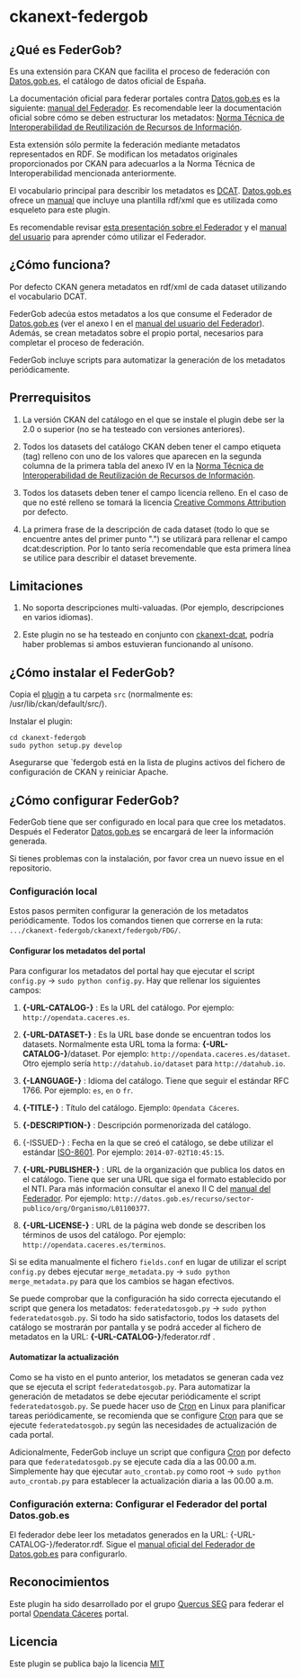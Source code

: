 ckanext-federgob
========================


## ¿Qué es FederGob?

Es una extensión para CKAN que facilita el proceso de federación con [Datos.gob.es](http://www.datos.gob.es/), el catálogo de datos oficial de España.

La documentación oficial para federar portales contra [Datos.gob.es](http://www.datos.gob.es/) es la siguiente: [manual del Federador](http://www.datos.gob.es/content/manual-de-uso-de-herramienta-federador). Es recomendable leer la documentación oficial sobre cómo se deben estructurar los metadatos: [Norma Técnica de Interoperabilidad de Reutilización de Recursos de Información](https://www.boe.es/buscar/doc.php?id=BOE-A-2013-2380).

Esta extensión sólo permite la federación mediante metadatos representados en RDF. Se modifican los metadatos originales proporcionados por CKAN para adecuarlos a la Norma Técnica de Interoperabilidad mencionada anteriormente.

El vocabulario principal para describir los metadatos es [DCAT](http://www.w3.org/TR/vocab-dcat/). [Datos.gob.es](http://www.datos.gob.es/) ofrece un [manual](http://datos.gob.es/sites/default/files/federador_-_manual_de_usuario.pdf) que incluye una plantilla rdf/xml que es utilizada como esqueleto para este plugin. 

Es recomendable revisar [esta presentación sobre el Federador](http://www.w3.org/2013/share-psi/wiki/images/8/89/Share-PSI_FederationTool_v01_en_paper.pdf) y el [manual del usuario](http://datos.gob.es/sites/default/files/federador_-_manual_de_usuario.pdf) para aprender cómo utilizar el Federador.


## ¿Cómo funciona?

Por defecto CKAN genera metadatos en rdf/xml de cada dataset utilizando el vocabulario DCAT. 

FederGob adecúa estos metadatos a los que consume el Federador de [Datos.gob.es](http://www.datos.gob.es/) (ver el anexo I en el [manual del usuario del Federador]([http://datos.gob.es/sites/default/files/federador_-_manual_de_usuario_2.docx])). Además, se crean metadatos sobre el propio portal, necesarios para completar el proceso de federación.

FederGob incluye scripts para automatizar la generación de los metadatos periódicamente.


## Prerrequisitos

1. La versión CKAN del catálogo en el que se instale el plugin debe ser la 2.0 o superior (no se ha testeado con versiones anteriores).

2. Todos los datasets del catálogo CKAN deben tener el campo etiqueta (tag) relleno con uno de los valores que aparecen en la segunda columna de la primera tabla del anexo IV en la [Norma Técnica de Interoperabilidad de Reutilización de Recursos de Información](https://www.boe.es/buscar/doc.php?id=BOE-A-2013-2380).

3. Todos los datasets deben tener el campo licencia relleno. En el caso de que no esté relleno se tomará la licencia [Creative Commons Attribution](http://www.opendefinition.org/licenses/cc-by) por defecto.

4. La primera frase de la descripción de cada dataset (todo lo que se encuentre antes del primer punto ".") se utilizará para rellenar el campo dcat:description. Por lo tanto sería recomendable que esta primera línea se utilice para describir el dataset brevemente. 


## Limitaciones

1. No soporta descripciones multi-valuadas. (Por ejemplo, descripciones en varios idiomas).

2. Este plugin no se ha testeado en conjunto con [ckanext-dcat](https://github.com/ckan/ckanext-dcat), podría haber problemas si ambos estuvieran funcionando al unísono.
 

## ¿Cómo instalar el FederGob?

Copia el [plugin](https://github.com/jesusredondo/ckanext-federgob) a tu carpeta `src` (normalmente es: /usr/lib/ckan/default/src/).

Instalar el plugin:

    cd ckanext-federgob
    sudo python setup.py develop

Asegurarse que `federgob está en la lista de plugins activos del fichero de configuración de CKAN y reiniciar Apache.


## ¿Cómo configurar FederGob?

FederGob tiene que ser configurado en local para que cree los metadatos. Después el Federator [Datos.gob.es](http://www.datos.gob.es/) se encargará de leer la información generada.

Si tienes problemas con la instalación, por favor crea un nuevo issue en el repositorio.


### Configuración local

Estos pasos permiten configurar la generación de los metadatos periódicamente. Todos los comandos tienen que correrse en la ruta: `.../ckanext-federgob/ckanext/federgob/FDG/`.


#### Configurar los metadatos del portal

Para configurar los metadatos del portal hay que ejecutar el script `config.py` → `sudo python config.py`. Hay que rellenar los siguientes campos:

1. **{-URL-CATALOG-}** : Es la URL del catálogo. Por ejemplo: `http://opendata.caceres.es`.

2. **{-URL-DATASET-}** : Es la URL base donde se encuentran todos los datasets. Normalmente esta URL toma la forma: **{-URL-CATALOG-}**/dataset. Por ejemplo: `http://opendata.caceres.es/dataset`. Otro ejemplo sería `http://datahub.io/dataset` para `http://datahub.io`.

3. **{-LANGUAGE-}** : Idioma del catálogo. Tiene que seguir el estándar RFC 1766. Por ejemplo: `es`, `en` o `fr`.

4. **{-TITLE-}** : Título del catálogo. Ejemplo: `Opendata Cáceres`.

5. **{-DESCRIPTION-}** : Descripción pormenorizada del catálogo.

6. {-ISSUED-} : Fecha en la que se creó el catálogo, se debe utilizar el estándar [ISO-8601](http://www.w3.org/TR/NOTE-datetime). Por ejemplo: `2014-07-02T10:45:15`.

7. **{-URL-PUBLISHER-}** : URL de la organización que publica los datos en el catálogo. Tiene que ser una URL que siga el formato establecido por el NTI. Para más información consultar el anexo II C del [manual del Federador](http://datos.gob.es/sites/default/files/federador_-_manual_de_usuario_2.docx). Por ejemplo: `http://datos.gob.es/recurso/sector-publico/org/Organismo/L01100377`.

8. **{-URL-LICENSE-}** : URL de la página web donde se describen los términos de usos del catálogo. Por ejemplo: `http://opendata.caceres.es/terminos`.

Si se edita manualmente el fichero `fields.conf` en lugar de utilizar el script `config.py` debes ejecutar `merge_metadata.py` → `sudo python merge_metadata.py` para que los cambios se hagan efectivos. 

Se puede comprobar que la configuración ha sido correcta ejecutando el script que genera los metadatos: `federatedatosgob.py` →  `sudo python federatedatosgob.py`. Si todo ha sido satisfactorio, todos los datasets del catálogo se mostrarán por pantalla y se podrá acceder al fichero de metadatos en la URL: **{-URL-CATALOG-}**/federator.rdf .

#### Automatizar la actualización

Como se ha visto en el punto anterior, los metadatos se generan cada vez que se ejecuta el script `federatedatosgob.py`. Para automatizar la generación de metadatos se debe ejecutar periódicamente el script `federatedatosgob.py`. Se puede hacer uso de [Cron](http://unixhelp.ed.ac.uk/CGI/man-cgi?crontab+5) en Linux para planificar tareas periódicamente, se recomienda que se configure [Cron](http://unixhelp.ed.ac.uk/CGI/man-cgi?crontab+5) para que se ejecute `federatedatosgob.py` según las necesidades de actualización de cada portal.

Adicionalmente, FederGob incluye un script que configura [Cron](http://unixhelp.ed.ac.uk/CGI/man-cgi?crontab+5)  por defecto para que `federatedatosgob.py` se ejecute cada día a las 00.00 a.m. Simplemente hay que ejecutar `auto_crontab.py` como root → `sudo python auto_crontab.py` para establecer la actualización diaria a las 00.00 a.m.

### Configuración externa: Configurar el Federador del portal Datos.gob.es

El federador debe leer los metadatos generados en la URL: {-URL-CATALOG-}/federator.rdf. Sigue el [manual oficial del Federador de Datos.gob.es](http://www.datos.gob.es/content/manual-de-uso-de-herramienta-federador) para configurarlo.


## Reconocimientos
Este plugin ha sido desarrollado por el grupo [Quercus SEG](http://www.unex.es/investigacion/grupos/quercus) para federar el portal [Opendata Cáceres](http://opendata.caceres.es/) portal.

## Licencia
Este plugin se publica bajo la licencia [MIT](https://opensource.org/licenses/MIT)

